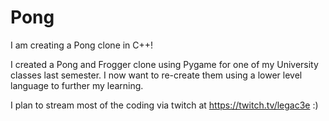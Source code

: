 # Pong
I am creating a Pong clone in C++!

I created a Pong and Frogger clone using Pygame for one of my University classes last semester. I now want to re-create them using a lower level language to further my learning.

I plan to stream most of the coding via twitch at https://twitch.tv/legac3e :)
